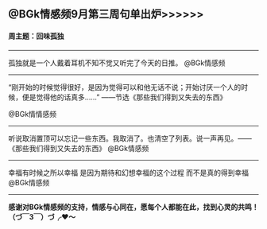   

## @BGk情感频9月第三周句单出炉>>>>>>

#### 周主题：回味孤独

**********************

孤独就是一个人戴着耳机不知不觉又听完了今天的日推。
@BGk情感频

***

“刚开始的时候觉得很好，是因为觉得可以和他无话不说；开始讨厌一个人的时候，便是觉得他的话真多……”
——节选《那些我们得到又失去的东西》

@BGk情情感频

***

听说取消置顶可以忘记一些东西。我取消了。也清空了列表。说一声再见。——《那些我们得到又失去的东西》
@BGk情感频 

***

幸福有时候之所以幸福
是因为期待和幻想幸福的这个过程
而不是真的得到幸福
@BGk情感频

***

**感谢对BGk情感频的支持，情感与心同在，愿每个人都能在此，找到心灵的共鸣！（づ￣3￣）づ╭❤～**

